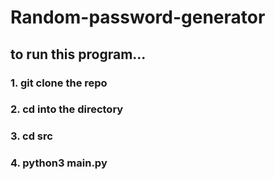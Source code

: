 # Random-password-generator

## to run this program... 

### 1. git clone the repo

### 2. cd into the directory

### 3. cd src

### 4. python3 main.py


